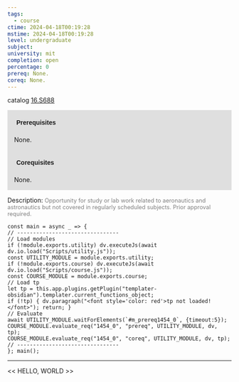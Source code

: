 ```yaml
---
tags:
  - course
ctime: 2024-04-18T00:19:28
mstime: 2024-04-18T00:19:28
level: undergraduate
subject: 
university: mit
completion: open
percentage: 0
prereq: None.
coreq: None.
---
```


catalog [16.S688](http://student.mit.edu/catalog/m16a.html#16.S688)

<span style="display: block; padding: 15px; background-color: rgb(100, 100, 100, 0.2);"><font id="m_prereq1454_0" style="display: block; font-family: Arial, sans-serif; font-weight: bold; padding: 5px">Prerequisites</font><br><span id="prereq1454_0">None.</span></span>
<span style="display: block; padding: 15px; background-color: rgb(100, 100, 100, 0.2);"><font id="m_coreq1454_0" style="display: block; font-family: Arial, sans-serif; font-weight: bold; padding: 5px">Corequisites</font><br><span id="coreq1454_0">None.</span></span>

<font style="">Description:</font>
<font style="color: grey; font-size: 0.8rem;">Opportunity for study or lab work related to aeronautics and astronautics but not covered in regularly scheduled subjects. Prior approval required.</font>

```dataviewjs
const main = async _ => {
// --------------------------------
// Load modules
if (!module.exports.utility) dv.executeJs(await dv.io.load("Scripts/utility.js"));
const UTILITY_MODULE = module.exports.utility;
if (!module.exports.course) dv.executeJs(await dv.io.load("Scripts/course.js"));
const COURSE_MODULE = module.exports.course;
// Load tp
let tp = this.app.plugins.getPlugin("templater-obsidian").templater.current_functions_object;
if (!tp) { dv.paragraph("<font style='color: red'>tp not loaded!</font>"); return; }
// Evaluate
await UTILITY_MODULE.waitForElements(`#m_prereq1454_0`, {timeout:5});
COURSE_MODULE.evaluate_req("1454_0", "prereq", UTILITY_MODULE, dv, tp);
COURSE_MODULE.evaluate_req("1454_0", "coreq", UTILITY_MODULE, dv, tp);
// --------------------------------
}; main();
```

---

<< HELLO, WORLD >>
